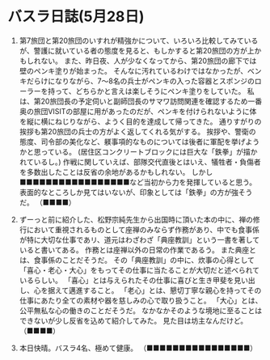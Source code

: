# バスラ日誌(5月28日)

1. 第7旅団と第20旅団のいすれが精強かについて、いろいろ比較してみているが、警護に就いている者の態度を見ると、もしかすると第20旅団の方が上かもしれない。
   また、昨日夜、人が少なくなってから、第20旅団の廊下では壁のペンキ塗りが始まった。
   そんなに汚れているわけではなかったが、べンキだらけになりながら、7〜8名の兵士がペンキの入った容器とスポンジのローラーを持って、どちらかと言えは楽しそうにペンキ塗りをしていた。
   私は、第20旅団長の予定伺いと副師団長のサマワ訪問関連を確認するため一番奥の旅団VISITの部屋に用があったのだが、ペンキを付けられないように体を縦に横にねじりながら、ようく目的を達成して帰ってきた。
   通りすがりの挨拶も第20旅団の兵士の方がよく返してくれる気がする。
   挨拶や、警衛の態度、司令部の美化など、躾事項的なものについては後者に軍配を挙げようかと思っている。
   (居住区コンクリートブロックには巨大な「鉄拳」が描かれているし。)
   作戦に関していえば、部隊交代直後とはいえ、犠牲者・負傷者を多数出したことは反省の余地があるかもしれない。
   しかし■■■■■■■■■■■■■■■■■など当初から力を発揮していると思う。
   表面的なところしか見てはいないが、印象としては「鉄拳」の方が強そうだ。
   （■■■■）

2. ずーっと前に紹介した、松野宗純先生から出国時に頂いた本の中に、禅の修行において重視されるものとして座禅のみならず作務があり、中でも食事係が特に大切な仕事であリ、道元はわざわざ「典座教訓」という一書を著していると書いてある。
   作務とは座禅以外の日常の作業であるう。
   また典座とは、食事係のことだそうだ。
   その「典座教訓」の中に、炊事の心得として「喜心・老心・大心」をもってその仕事に当たることが大切だと述べられているらしい。
   「喜心」とは与えられたその仕事に喜びと生き甲斐を見い出し、心を据えて邁進すること。
   「老心」とは、懇切丁寧な親心を持ってその仕事にあたり全ての素材や器を慈しみの心で取り扱うこと。
   「大心」とは、公平無私な心の働きのことだそうだ。
   なかなかそのような境地に至ることはできないが少し反省を込めて紹介してみた。
   見た目は坊主なんだけど。
   （■■■■）

3. 本日快晴。バスラ4名、極めて健康。
   （■■■■■■■■■■■■■■■■）
